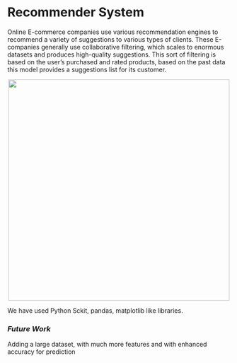 
# Recommender System

Online E-commerce companies use various recommendation engines to recommend a variety of suggestions to various types of clients. These E-companies generally use collaborative filtering, which scales to enormous datasets and produces high-quality suggestions. This sort of filtering is based on the user’s purchased and rated products, based on the past data this model provides a suggestions list for its customer.

<p align="center">
<img width=500px src="https://user-images.githubusercontent.com/66131928/168640179-8f4b821b-bc89-42c8-84d9-c541a7dc37af.png" ></img>
</p>

We have used Python Sckit, pandas, matplotlib like libraries.

### *Future Work*

Adding a large dataset, with much more features and with enhanced accuracy for prediction
